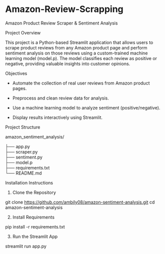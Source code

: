 # Amazon-Review-Scrapping

 Amazon Product Review Scraper & Sentiment Analysis

 Project Overview
 
This project is a Python-based Streamlit application that allows users to scrape product reviews from any Amazon product page and perform sentiment analysis on those reviews using a custom-trained machine learning model (model.p). The model classifies each review as positive or negative, providing valuable insights into customer opinions.

 Objectives

* Automate the collection of real user reviews from Amazon product pages.

* Preprocess and clean review data for analysis.

* Use a machine learning model to analyze sentiment (positive/negative).

* Display results interactively using Streamlit.

 Project Structure

amazon_sentiment_analysis/

├── app.py              
├── scraper.py          
├── sentiment.py        
├── model.p             
├── requirements.txt    
└── README.md     

Installation Instructions

1. Clone the Repository

git clone https://github.com/ambily08/amazon-sentiment-analysis.git
cd amazon-sentiment-analysis

2. Install Requirements

pip install -r requirements.txt

3. Run the Streamlit App

streamlit run app.py
